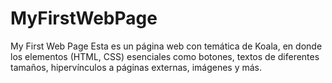 # MyFirstWebPage
My First Web Page Esta es un página web con temática de Koala,  en donde los  elementos (HTML, CSS) esenciales como botones, textos de diferentes tamaños, hipervínculos a páginas externas, imágenes y más.
